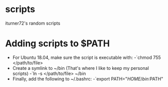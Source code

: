 # scripts
iturner72's random scripts

# Adding scripts to $PATH
* For Ubuntu 18.04, make sure the script is executable with:
    -`chmod 755 </path/to/file>
* Create a symlink to ~/bin (That's where I like to keep my personal scripts)
    -`ln -s </path/to/file> ~/bin
* Finally, add the following to ~/.bashrc:
    -`export PATH="$HOME/bin:$PATH"

